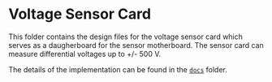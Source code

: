 # Voltage Sensor Card

This folder contains the design files for the voltage sensor card which serves as a daugherboard for the sensor motherboard. The sensor card can measure differential voltages up to +/- 500 V.

The details of the implementation can be found in the [`docs`](docs/) folder.
